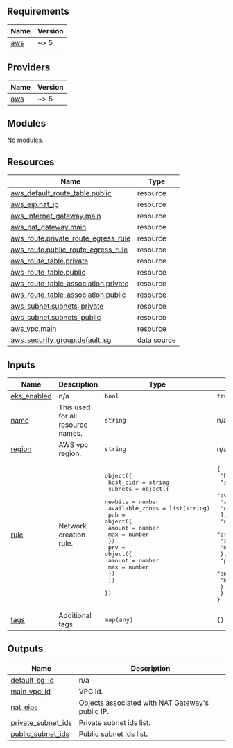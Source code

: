 ## Requirements

| Name | Version |
|------|---------|
| <a name="requirement_aws"></a> [aws](#requirement\_aws) | ~> 5 |

## Providers

| Name | Version |
|------|---------|
| <a name="provider_aws"></a> [aws](#provider\_aws) | ~> 5 |

## Modules

No modules.

## Resources

| Name | Type |
|------|------|
| [aws_default_route_table.public](https://registry.terraform.io/providers/hashicorp/aws/latest/docs/resources/default_route_table) | resource |
| [aws_eip.nat_ip](https://registry.terraform.io/providers/hashicorp/aws/latest/docs/resources/eip) | resource |
| [aws_internet_gateway.main](https://registry.terraform.io/providers/hashicorp/aws/latest/docs/resources/internet_gateway) | resource |
| [aws_nat_gateway.main](https://registry.terraform.io/providers/hashicorp/aws/latest/docs/resources/nat_gateway) | resource |
| [aws_route.private_route_egress_rule](https://registry.terraform.io/providers/hashicorp/aws/latest/docs/resources/route) | resource |
| [aws_route.public_route_egress_rule](https://registry.terraform.io/providers/hashicorp/aws/latest/docs/resources/route) | resource |
| [aws_route_table.private](https://registry.terraform.io/providers/hashicorp/aws/latest/docs/resources/route_table) | resource |
| [aws_route_table.public](https://registry.terraform.io/providers/hashicorp/aws/latest/docs/resources/route_table) | resource |
| [aws_route_table_association.private](https://registry.terraform.io/providers/hashicorp/aws/latest/docs/resources/route_table_association) | resource |
| [aws_route_table_association.public](https://registry.terraform.io/providers/hashicorp/aws/latest/docs/resources/route_table_association) | resource |
| [aws_subnet.subnets_private](https://registry.terraform.io/providers/hashicorp/aws/latest/docs/resources/subnet) | resource |
| [aws_subnet.subnets_public](https://registry.terraform.io/providers/hashicorp/aws/latest/docs/resources/subnet) | resource |
| [aws_vpc.main](https://registry.terraform.io/providers/hashicorp/aws/latest/docs/resources/vpc) | resource |
| [aws_security_group.default_sg](https://registry.terraform.io/providers/hashicorp/aws/latest/docs/data-sources/security_group) | data source |

## Inputs

| Name | Description | Type | Default | Required |
|------|-------------|------|---------|:--------:|
| <a name="input_eks_enabled"></a> [eks\_enabled](#input\_eks\_enabled) | n/a | `bool` | `true` | no |
| <a name="input_name"></a> [name](#input\_name) | This used for all resource names. | `string` | n/a | yes |
| <a name="input_region"></a> [region](#input\_region) | AWS vpc region. | `string` | n/a | yes |
| <a name="input_rule"></a> [rule](#input\_rule) | Network creation rule. | <pre>object({<br/>    host_cidr = string<br/>    subnets = object({<br/>      newbits         = number<br/>      available_zones = list(string)<br/>      pub = object({<br/>        amount = number<br/>        max    = number<br/>      })<br/>      prv = object({<br/>        amount = number<br/>        max    = number<br/>      })<br/>    })<br/>  })</pre> | <pre>{<br/>  "host_cidr": "10.0.0.0/16",<br/>  "subnets": {<br/>    "available_zones": [<br/>      "a",<br/>      "c"<br/>    ],<br/>    "newbits": 6,<br/>    "prv": {<br/>      "amount": 2,<br/>      "max": 44<br/>    },<br/>    "pub": {<br/>      "amount": 2,<br/>      "max": 20<br/>    }<br/>  }<br/>}</pre> | no |
| <a name="input_tags"></a> [tags](#input\_tags) | Additional tags | `map(any)` | `{}` | no |

## Outputs

| Name | Description |
|------|-------------|
| <a name="output_default_sg_id"></a> [default\_sg\_id](#output\_default\_sg\_id) | n/a |
| <a name="output_main_vpc_id"></a> [main\_vpc\_id](#output\_main\_vpc\_id) | VPC id. |
| <a name="output_nat_eips"></a> [nat\_eips](#output\_nat\_eips) | Objects associated with NAT Gateway's public IP. |
| <a name="output_private_subnet_ids"></a> [private\_subnet\_ids](#output\_private\_subnet\_ids) | Private subnet ids list. |
| <a name="output_public_subnet_ids"></a> [public\_subnet\_ids](#output\_public\_subnet\_ids) | Public subnet ids list. |

